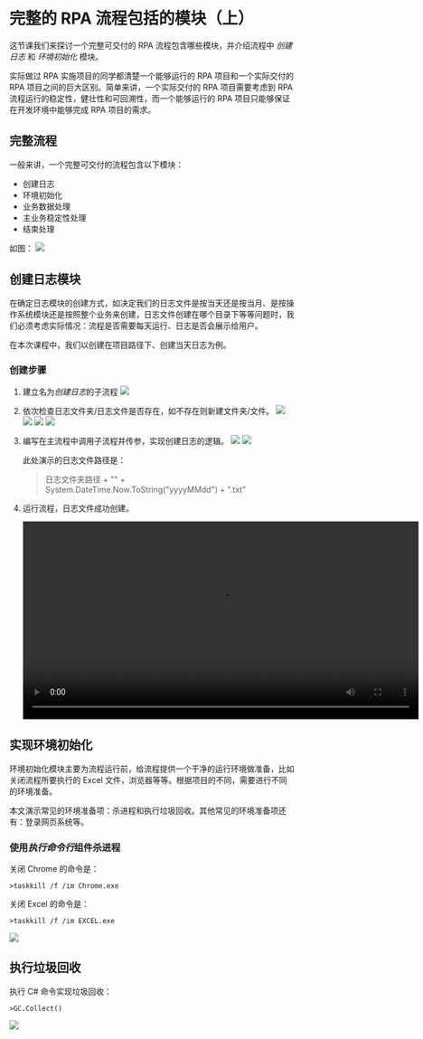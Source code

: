 # 完整的 RPA 流程包括的模块（上）

这节课我们来探讨一个完整可交付的 RPA 流程包含哪些模块，并介绍流程中 *创建日志* 和 *环境初始化* 模块。

实际做过 RPA 实施项目的同学都清楚一个能够运行的 RPA 项目和一个实际交付的 RPA 项目之间的巨大区别。简单来讲，一个实际交付的 RPA 项目需要考虑到 RPA 流程运行的稳定性，健壮性和可回溯性，而一个能够运行的 RPA 项目只能够保证在开发环境中能够完成 RPA 项目的需求。

## 完整流程
一般来讲，一个完整可交付的流程包含以下模块：
- 创建日志
- 环境初始化
- 业务数据处理
- 主业务稳定性处理
- 结束处理

如图：
![](https://docimages.blob.core.chinacloudapi.cn/images/Practice/logAndInit/%E5%AE%8C%E6%95%B4%E6%B5%81%E7%A8%8B.jpg)

## 创建日志模块

在确定日志模块的创建方式，如决定我们的日志文件是按当天还是按当月、是按操作系统模块还是按照整个业务来创建，日志文件创建在哪个目录下等等问题时，我们必须考虑实际情况：流程是否需要每天运行、日志是否会展示给用户。

在本次课程中，我们以创建在项目路径下、创建当天日志为例。

### 创建步骤
1. 建立名为*创建日志*的子流程
    ![](https://docimages.blob.core.chinacloudapi.cn/images/Practice/logAndInit/%E5%88%9B%E5%BB%BA%E6%97%A5%E5%BF%97.jpg)

2. 依次检查日志文件夹/日志文件是否存在，如不存在则新建文件夹/文件。
    ![](https://docimages.blob.core.chinacloudapi.cn/images/Practice/logAndInit/%E6%96%87%E4%BB%B6%E5%A4%B9%E6%98%AF%E5%90%A6%E5%AD%98%E5%9C%A8.png)
    ![](https://docimages.blob.core.chinacloudapi.cn/images/Practice/logAndInit/%E6%96%B0%E5%BB%BA%E6%96%87%E4%BB%B6%E5%A4%B9.png)
    ![](https://docimages.blob.core.chinacloudapi.cn/images/Practice/logAndInit/%E6%97%A5%E5%BF%97%E6%98%AF%E5%90%A6%E5%AD%98%E5%9C%A8.png)
    ![](https://docimages.blob.core.chinacloudapi.cn/images/Practice/logAndInit/%E6%B7%BB%E5%8A%A0%E6%97%A5%E5%BF%97%E8%B7%AF%E5%BE%84.png)

3. 编写在主流程中调用子流程并传参，实现创建日志的逻辑。
    ![](https://docimages.blob.core.chinacloudapi.cn/images/Practice/logAndInit/%E8%B0%83%E7%94%A8%E5%AD%90%E6%B5%81%E7%A8%8B.png)
    ![](https://docimages.blob.core.chinacloudapi.cn/images/Practice/logAndInit/%E6%97%A5%E5%BF%97%E6%96%87%E4%BB%B6%E8%B7%AF%E5%BE%84.png)

    此处演示的日志文件路径是：
    > 日志文件夹路径 + "\" + System.DateTime.Now.ToString("yyyyMMdd") + ".txt"

4. 运行流程，日志文件成功创建。

    <video src="https://docimages.blob.core.chinacloudapi.cn/images/Practice/logAndInit/%E5%88%9B%E5%BB%BA%E6%97%A5%E5%BF%97.mp4" controls="controls" width="700px" />

## 实现环境初始化
环境初始化模块主要为流程运行前，给流程提供一个干净的运行环境做准备，比如关闭流程所要执行的 Excel 文件，浏览器等等。根据项目的不同，需要进行不同的环境准备。

本文演示常见的环境准备项：杀进程和执行垃圾回收。其他常见的环境准备项还有：登录网页系统等。

### 使用*执行命令行*组件杀进程

关闭 Chrome 的命令是： 

    >taskkill /f /im Chrome.exe

关闭 Excel 的命令是：

    >taskkill /f /im EXCEL.exe

![](https://docimages.blob.core.chinacloudapi.cn/images/Practice/logAndInit/%E6%9D%80%E8%BF%9B%E7%A8%8B.png)

## 执行垃圾回收

执行 C# 命令实现垃圾回收：

    >GC.Collect()

![](https://docimages.blob.core.chinacloudapi.cn/images/Practice/logAndInit/%E5%9E%83%E5%9C%BE%E5%9B%9E%E6%94%B6.png)